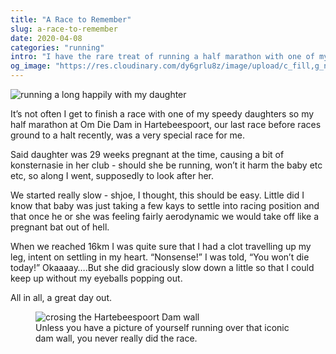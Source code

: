 ```yaml
---
title: "A Race to Remember"
slug: a-race-to-remember
date: 2020-04-08
categories: "running"
intro: "I have the rare treat of running a half marathon with one of my speedy daughters. One of us is about to have a baby, and the other is about to have a heart attack."
og_image: "https://res.cloudinary.com/dy6grlu8z/image/upload/c_fill,g_north,h_630,w_1200/v1586305705/kmz99h2bmqkttfmnilni.jpg"
---
```


<img src="https://res.cloudinary.com/dy6grlu8z/image/upload/c_scale,w_925/v1586305705/kmz99h2bmqkttfmnilni.jpg" alt="running a long happily with my daughter">

It’s not often I get to finish a race with one of my speedy daughters so my half marathon at Om Die Dam in Hartebeespoort, our last race before races ground to a halt recently, was a very special race for me.

Said daughter was 29 weeks pregnant at the time, causing a bit of konsternasie in her club - should she be running, won’t it harm the baby etc etc, so along I went, supposedly to look after her.

We started really slow - shjoe, I thought, this should be easy. Little did I know that baby was just taking a few kays to settle into racing position and that once he or she was feeling fairly aerodynamic we would take off like a pregnant bat out of hell.

When we reached 16km I was quite sure that I had a clot travelling up my leg, intent on settling in my heart. “Nonsense!” I was told, “You won’t die today!” Okaaaay….But she did graciously slow down a little so that I could keep up without my eyeballs popping out.

All in all, a great day out.

<figure>
    <img src="https://res.cloudinary.com/dy6grlu8z/image/upload/c_scale,w_633/v1586305705/ydroi7k9dujwbv0nlttz.jpg" alt="crosing the Hartebeespoort Dam wall">
    <figcaption>Unless you have a picture of yourself running over that iconic dam wall, you never really did the race.</figcaption>
</figure>

